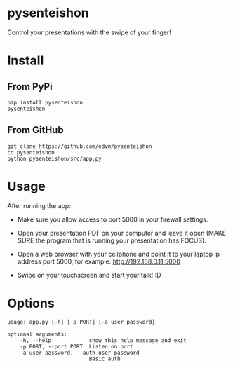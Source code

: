 pysenteishon
===============

Control your presentations with the swipe of your finger!

Install
========

From PyPi
----------

    pip install pysenteishon
    pysenteishon

From GitHub
-------------

    git clone https://github.com/edvm/pysenteishon
    cd pysenteishon
    python pysenteishon/src/app.py

Usage
=====

After running the app:

- Make sure you allow access to port 5000 in your firewall settings.

- Open your presentation PDF on your computer and leave it open (MAKE
SURE the program that is running your presentation has FOCUS).

- Open a web browser with your cellphone and point it to your laptop ip address
port 5000, for example: http://192.168.0.11:5000 

- Swipe on your touchscreen and start your talk! :D

Options
========

    usage: app.py [-h] [-p PORT] [-a user password]

    optional arguments:
        -h, --help            show this help message and exit
        -p PORT, --port PORT  Listen on port
        -a user password, --auth user password
                              Basic auth
